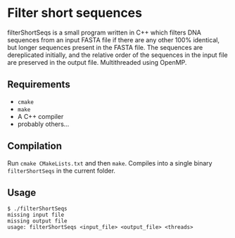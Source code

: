 # Filter short sequences
filterShortSeqs is a small program written in C++ which filters DNA sequences from an input FASTA file if there are any other 100% identical, but longer sequences present in the FASTA file. The sequences are dereplicated initially, and the relative order of the sequences in the input file are preserved in the output file. Multithreaded using OpenMP.

## Requirements
 - `cmake`
 - `make`
 - A C++ compiler
 - probably others...

## Compilation
Run `cmake CMakeLists.txt` and then `make`. Compiles into a single binary `filterShortSeqs` in the current folder.

## Usage
```
$ ./filterShortSeqs 
missing input file
missing output file
usage: filterShortSeqs <input_file> <output_file> <threads>
```
